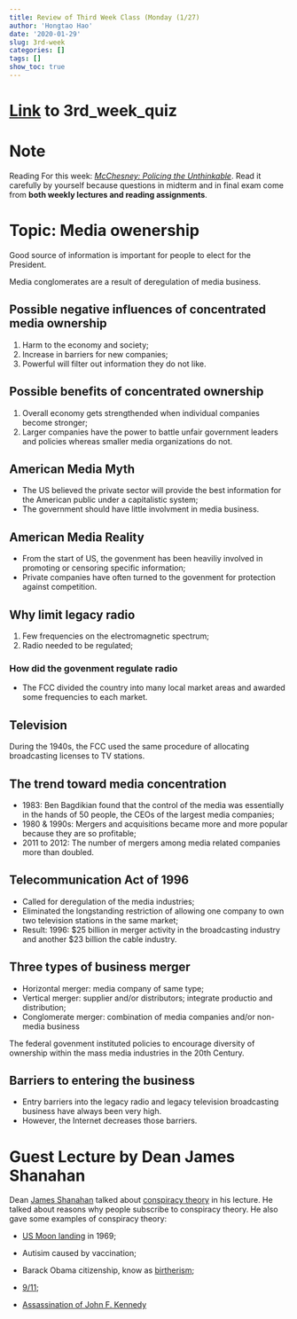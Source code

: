 ```yaml
---
title: Review of Third Week Class (Monday (1/27)
author: 'Hongtao Hao'
date: '2020-01-29'
slug: 3rd-week
categories: []
tags: []
show_toc: true
---
```

# [Link](https://iu.co1.qualtrics.com/jfe/form/SV_9R1jShvSNajBbb7) to 3rd_week_quiz

# Note

Reading For this week: [*McChesney: Policing the Unthinkable*](/files/2-week/McChesney.pdf). Read it carefully by yourself because questions in midterm and in final exam come from **both weekly lectures and reading assignments**. 

# Topic: Media owenership

Good source of information is important for people to elect for the President. 

Media conglomerates are a result of deregulation of media business. 

## Possible negative influences of concentrated media ownership

1. Harm to the economy and society;
2. Increase in barriers for new companies;
3. Powerful will filter out information they do not like.

## Possible benefits of concentrated ownership

1. Overall economy gets strengthended when individual companies become stronger;
2. Larger companies have the power to battle unfair government leaders and policies whereas smaller media organizations do not.

## American Media Myth

- The US believed the private sector will provide the best information for the American public under a capitalistic system;
- The government should have little involvment in media business.

## American Media Reality

- From the start of US, the govenment has been heaviliy involved in promoting or censoring specific information;
- Private companies have often turned to the govenment for protection against competition.

## Why limit legacy radio
1. Few frequencies on the electromagnetic spectrum;
2. Radio needed to be regulated;

### How did the govenment regulate radio
- The FCC divided the country into many local market areas and awarded some frequencies to each market.

## Television
During the 1940s, the FCC used the same procedure of allocating broadcasting licenses to TV stations. 

## The trend toward media concentration
- 1983: Ben Bagdikian found that the control of the media was essentially in the hands of 50 people, the CEOs of the largest media companies;
- 1980 & 1990s: Mergers and acquisitions became more and more popular because they are so profitable;
- 2011 to 2012: The number of mergers among media related companies more than doubled. 

## Telecommunication Act of 1996
- Called for deregulation of the media industries;
- Eliminated the longstanding restriction of allowing one company to own two television stations in the same market;
- Result: 1996: $25 billion in merger activity in the broadcasting industry and another $23 billion the cable industry.

## Three types of business merger
- Horizontal merger: media company of same type;
- Vertical merger: supplier and/or distributors; integrate productio and distribution;
- Conglomerate merger: combination of media companies and/or non-media business

The federal govenment instituted policies to encourage diversity of ownership within the mass media industries in the 20th Century.

## Barriers to entering the business 
- Entry barriers into the legacy radio and legacy television broadcasting business have always been very high. 
- However, the Internet decreases those barriers. 

# Guest Lecture by Dean James Shanahan

Dean [James Shanahan](https://mediaschool.indiana.edu/people/profile.html?p=jes30) talked about [conspiracy theory](https://en.wikipedia.org/wiki/Conspiracy_theory) in his lecture. He talked about reasons why people subscribe to conspiracy theory. He also gave some examples of conspiracy theory:

- [US Moon landing](https://www.history.com/topics/space-exploration/moon-landing-1969) in 1969;

- Autisim caused by vaccination;

- Barack Obama citizenship, know as [birtherism](https://en.wikipedia.org/wiki/Barack_Obama_citizenship_conspiracy_theories);

- [9/11](https://en.wikipedia.org/wiki/September_11_attacks);

- [Assassination of John F. Kennedy](https://en.wikipedia.org/wiki/Assassination_of_John_F._Kennedy)
